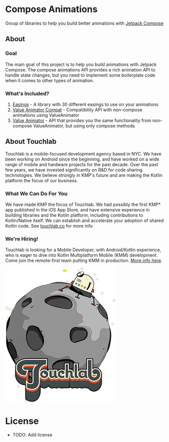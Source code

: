 # Compose Animations

Group of libraries to help you build better animations with [Jetpack Compose][compose]

## About

### Goal

The main goal of this project is to help you build animations with Jetpack Compose. The compose
animations API provides a rich animation API to handle state changes, but you need to implement
some boilerplate code when it comes to other types of animation.

### What's Included?

1. [Easings](./easing/) - A library with 30 different easings to use on your animations
2. [Value Animator Compat](./value-animator-compat/) - Compatibility API with non-compose animations
using ValueAnimator
3. [Value Animator](./value-animator/) - API that provides you the same functionality from
non-compose ValueAnimator, but using only compose methods

## About Touchlab

Touchlab is a mobile-focused development agency based in NYC. We have been working on Android since
the beginning, and have worked on a wide range of mobile and hardware projects for the past decade.
Over the past few years, we have invested significantly on R&D for code sharing technologies.
We believe strongly in KMP's future and are making the Kotlin platform the focus of our business.

### What We Can Do For You

We have made KMP the focus of Touchlab. We had possibly the first KMP* app published in the iOS
App Store, and have extensive experience in building libraries and the Kotlin platform, including
contributions to Kotlin/Native itself. We can establish and accelerate your adoption of shared
Kotlin code. See [touchlab.co](https://touchlab.co) for more info.

### We're Hiring!

Touchlab is looking for a Mobile Developer, with Android/Kotlin experience, who is eager to dive
into Kotlin Multiplatform Mobile (KMM) development. Come join the remote-first team putting KMM
in production. [More info here](https://go.touchlab.co/careers-gh).

[![Touchlab](tl2.png)](https://touchlab.co)


# License

- TODO: Add license

[compose]: https://developer.android.com/jetpack/compose
